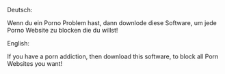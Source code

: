 Deutsch:

Wenn du ein Porno Problem hast, dann downlode diese Software, um jede Porno Website zu blocken die du willst!




English:

If you have a porn addiction, then download this software, to block all Porn Websites you want!
